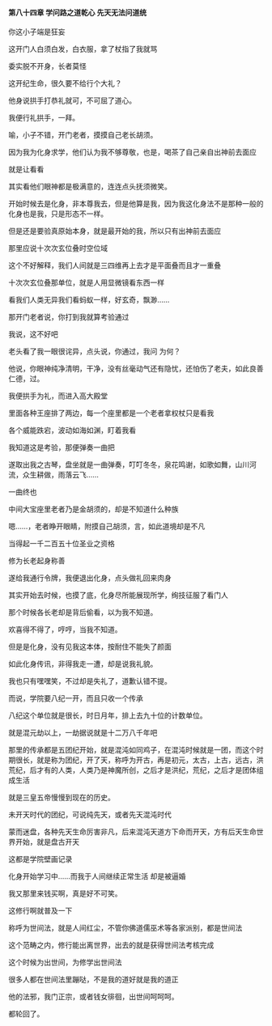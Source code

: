 #### 第八十四章 学问路之道乾心 先天无法问道统


你这小子端是狂妄

这开门人白须白发，白衣服，拿了杖指了我就骂

委实脱不开身，长者莫怪

这开纪生命，很久要不给行个大礼？

他身说拱手打恭礼就可，不可屈了道心。

我便行礼拱手，一拜。

喻，小子不错，开门老者，摸摸自己老长胡须。

因为我为化身求学，他们认为我不够尊敬，也是，喝茶了自己亲自出神前去面应

就是让看看

其实看他们眼神都是极满意的，连连点头抚须微笑。

开始时候去是化身，非本尊我去，但是他算是我，因为我这化身法不是那种一般的化身也是我，只是形态不一样。

但是还是要验真原始本身，就是最开始的我，所以只有出神前去面应

那里应说十次次玄位叠时空位域

这个不好解释，我们人间就是三四维再上去才是平面叠而且才一重叠


十次次玄位叠那单位，就是人用显微镜看东西一样

看我们人类无异我们看蚂蚁一样，好玄奇，飘渺……

那开门老者说，你打到我就算考验通过

我说，这不好吧

老头看了我一眼很诧异，点头说，你通过，我问
为何？


他说，你眼神纯净清明，干净，没有丝毫动气还有隐忧，还怕伤了老夫，如此良善仁德，过。

我便拱手为礼，而进入高大殿堂

里面各种王座排了两边，每一个座里都是一个老者拿权杖只是看我

各个威能跌宕，波动如海如渊，盯着我看

我知道这是考验，那便弹奏一曲把

遂取出我之古琴，盘坐就是一曲弹奏，叮叮冬冬，泉花鸣谢，如歌如舞，山川河流，众生耕做，雨落云飞……

一曲终也

中间大宝座里老者乃是金胡须的，却是不知道什么种族

嗯……，老者睁开眼睛，附摸自己胡须，言，如此道境却是不凡

当得起一千二百五十位圣业之资格

修为长老起身称善

遂给我通行令牌，我便退出化身，点头做礼回来肉身


其实开始去时候，也摸了底，化身尽所能展现所学，绚技征服了看门人

那个时候各长老却是背后偷看，以为我不知道。

欢喜得不得了，哼哼，当我不知道。


但是是化身，没有见我这本体，按耐住不能失了颜面

如此化身传讯，非得我走一遭，却是说我礼貌。

我也只有嘿嘿笑，不过却是失礼了，道歉认错不提。


而说，学院要八纪一开，而且只收一个传承

八纪这个单位就是很长，时日月年，排上去九十位的计数单位。


就是混元劫以上，一劫据说就是十二万八千年吧

那里的传承都是五团纪开始，就是混沌如同鸡子，在混沌时候就是一团，而这个时期很长，就是称为团纪，开了天，称呼为开古，再是初元，太古，上古，远古，洪荒纪，后才有的人类，人类乃是神魔所创，之后才是洪纪，荒纪，之后才是团体组成生活

就是三皇五帝慢慢到现在的历史。

未开天时代的团纪，可说纯先天，或者先天混沌时代

蒙而迷盘，各种先天生命厉害非凡，后来混沌天道方下命而开天，方有后天生命世界开始，就是盘古开天

这都是学院壁画记录

化身开始学习中……而我于人间继续正常生活
却是被逼婚

我又那里来钱买啊，真是好不可笑。

这修行啊就普及一下

称呼为世间法，就是人间红尘，不管你佛道儒巫术等各家派别，都是世间法

这个范畴之内，修行能出离世界，出去的就是获得世间法考核完成


这个时候为出世间，为修学出世间法

很多人都在世间法里蹦哒，不是我的道好就是我的道正

他的法邪，我门正宗，或者钱女徘徊，出世间呵呵呵。


都轮回了。




